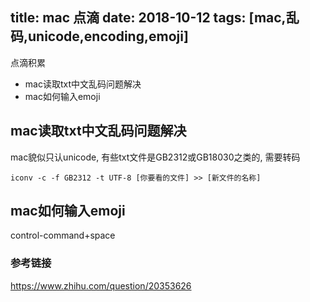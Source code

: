 title: mac 点滴
date: 2018-10-12
tags: [mac,乱码,unicode,encoding,emoji]
---

点滴积累

* mac读取txt中文乱码问题解决
* mac如何输入emoji

<!--more-->

## mac读取txt中文乱码问题解决
mac貌似只认unicode, 有些txt文件是GB2312或GB18030之类的, 需要转码

```
iconv -c -f GB2312 -t UTF-8 [你要看的文件] >> [新文件的名称]
```

## mac如何输入emoji
control-command+space

### 参考链接
https://www.zhihu.com/question/20353626

